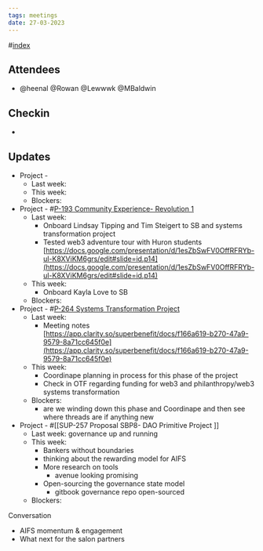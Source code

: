 ```yaml
---
tags: meetings
date: 27-03-2023
---
```

#[index](notes/general-circle/old-gc-meetings/index.md) 
## Attendees
- @heenal @Rowan  @Lewwwk @MBaldwin 

## Checkin
- 

## Updates
- Project - 
	- Last week: 
	- This week:
	- Blockers:
- Project - #[P-193 Community Experience- Revolution 1](P-193%20Community%20Experience-%20Revolution%201) 
	- Last week: 
		- Onboard Lindsay Tipping and Tim Steigert to SB and systems transformation project 
		- Tested web3 adventure tour with Huron students [https://docs.google.com/presentation/d/1esZbSwFV0OffRFRYb-ul-K8XViKM6grs/edit#slide=id.p14](https://docs.google.com/presentation/d/1esZbSwFV0OffRFRYb-ul-K8XViKM6grs/edit#slide=id.p14) 
	- This week:
		- Onboard Kayla Love to SB
	- Blockers:
- Project - #[P-264 Systems Transformation Project](P-264%20Systems%20Transformation%20Project) 
	- Last week:
		- Meeting notes [https://app.clarity.so/superbenefit/docs/f166a619-b270-47a9-9579-8a71cc645f0e](https://app.clarity.so/superbenefit/docs/f166a619-b270-47a9-9579-8a71cc645f0e) 
	- This week:
		- Coordinape planning in process for this phase of the project
		- Check in OTF regarding funding for web3 and philanthropy/web3 systems transformation
	- Blockers:
		- are we winding down this phase and Coordinape and then see where threads are if anything new
- Project - #[[SUP-257 Proposal SBP8- DAO Primitive Project
]]
	- Last week: governance up and running
	- This week: 
		- Bankers without boundaries 
		- thinking about the rewarding model for AIFS
		- More research on tools
			- avenue looking promising
		- Open-sourcing the governance state model 
			- gitbook governance repo open-sourced
	- Blockers:


Conversation
- AIFS momentum & engagement
- What next for the salon partners 
